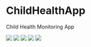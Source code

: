 # ChildHealthApp
Child Health Monitoring App

![](55-ChildHealthApp-1/src/main/res/screenshots/screenshot_1.png)
![](55-ChildHealthApp-1/src/main/res/screenshots/screenshot_2.png)
![](55-ChildHealthApp-1/src/main/res/screenshots/screenshot_3.png)
![](55-ChildHealthApp-1/src/main/res/screenshots/screenshot_4.png)
![](55-ChildHealthApp-1/src/main/res/screenshots/screenshot_5.png)
